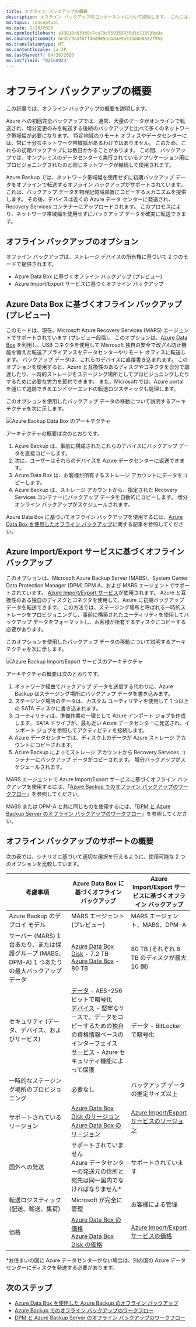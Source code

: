 ```yaml
---
title: オフライン バックアップの概要
description: オフライン バックアップのコンポーネントについて説明します。 これには、Azure Data Box に基づくオフライン バックアップと Azure Import/Export サービスに基づくオフライン バックアップが含まれます。
ms.topic: conceptual
ms.date: 1/28/2020
ms.openlocfilehash: a33810c633d8c7ca79c559355935d3c11853bc0a
ms.sourcegitcommit: be32c9a3f6ff48d909aabdae9a53bd8e0582f955
ms.translationtype: HT
ms.contentlocale: ja-JP
ms.lasthandoff: 04/26/2020
ms.locfileid: "82160923"
---
```

# <a name="overview-of-offline-backup"></a>オフライン バックアップの概要

この記事では、オフライン バックアップの概要を説明します。

Azure への初回完全バックアップでは、通常、大量のデータがオンラインで転送され、増分変更のみを転送する後続のバックアップと比べて多くのネットワーク帯域幅が必要になります。 特定地域のリモート オフィスやデータセンターには、常に十分なネットワーク帯域幅があるわけではありません。 このため、これらの初期バックアップには数日かかることがあります。 この間、バックアップでは、オンプレミスのデータセンターで実行されているアプリケーション用にプロビジョニングされたのと同じネットワークが継続して使用されます。

Azure Backup では、ネットワーク帯域幅を使用せずに初期バックアップ データをオフラインで転送するオフライン バックアップがサポートされています。 これは、バックアップ データを物理記憶域装置にコピーするメカニズムを提供します。 その後、デバイスは近くの Azure データ センターに発送され、Recovery Services コンテナーにアップロードされます。 このプロセスにより、ネットワーク帯域幅を使用せずにバックアップ データを確実に転送できます。

## <a name="offline-backup-options"></a>オフライン バックアップのオプション

オフライン バックアップは、ストレージ デバイスの所有権に基づいて 2 つのモードで提供されます。

- Azure Data Box に基づくオフライン バックアップ (プレビュー)
- Azure Import/Export サービスに基づくオフライン バックアップ

## <a name="offline-backup-based-on-azure-data-box-preview"></a>Azure Data Box に基づくオフライン バックアップ (プレビュー)

このモードは、現在、Microsoft Azure Recovery Services (MARS) エージェントでサポートされています (プレビュー段階)。 このオプションは、[Azure Data Box](https://azure.microsoft.com/services/databox/) を利用し、USB コネクタを使用して Microsoft 独自の安全で改ざん防止機能を備えた転送アプライアンスをデータセンターやリモート オフィスに転送します。 バックアップ データは、これらのデバイスに直接書き込まれます。 このオプションを使用すると、Azure と互換性のあるディスクやコネクタを自分で調達したり、一時的ストレージをステージング場所としてプロビジョニングしたりするために必要な労力を節約できます。 また、Microsoft では、Azure portal を通じて追跡できるエンドツーエンドの転送ロジスティックも処理します。

このオプションを使用したバックアップ データの移動について説明するアーキテクチャを次に示します。

![Azure Backup Data Box のアーキテクチャ](./media/offline-backup-overview/azure-backup-databox-architecture.png)

アーキテクチャの概要は次のとおりです。

1. Azure Backup は、事前に構成されたこれらのデバイスにバックアップ データを直接コピーします。
2. 次に、ユーザーはそれらのデバイスを Azure データセンターに返送できます。
3. Azure Data Box は、お客様が所有するストレージ アカウントにデータをコピーします。
4. Azure Backup は、ストレージ アカウントから、指定された Recovery Services コンテナーにバックアップ データを自動的にコピーします。 増分オンライン バックアップがスケジュールされます。

Azure Data Box に基づいてオフライン バックアップを使用するには、[Azure Data Box を使用したオフライン バックアップ](offline-backup-azure-data-box.md)に関する記事を参照してください。

## <a name="offline-backup-based-on-the-azure-importexport-service"></a>Azure Import/Export サービスに基づくオフライン バックアップ

このオプションは、Microsoft Azure Backup Server (MABS)、System Center Data Protection Manager (DPM) DPM A、および MARS エージェントでサポートされています。 [Azure Import/Export サービス](https://docs.microsoft.com/azure/storage/common/storage-import-export-service)が使用されます。 Azure と互換性のある独自のディスクとコネクタを使用して、Azure に初期バックアップ データを転送できます。 この方法では、ステージング場所と呼ばれる一時的ストレージをプロビジョニングし、事前に構築されたユーティリティを使用してバックアップ データをフォーマットし、お客様が所有するディスクにコピーする必要があります。

このオプションを使用したバックアップ データの移動について説明するアーキテクチャを次に示します。

![Azure Backup Import/Export サービスのアーキテクチャ](./media/offline-backup-overview/azure-backup-import-export.png)

アーキテクチャの概要は次のとおりです。

1. ネットワーク経由でバックアップ データを送信する代わりに、Azure Backup はステージング場所にバックアップ データを書き込みます。
2. ステージング場所のデータは、カスタム ユーティリティを使用して 1 つ以上の SATA ディスクに書き込まれます。
3. ユーティリティは、準備作業の一環として Azure インポート ジョブを作成します。 SATA ドライブが、最も近い Azure データセンターに発送され、インポート ジョブを参照してアクティビティを接続します。
4. Azure データセンターでは、ディスク上のデータが Azure ストレージ アカウントにコピーされます。
5. Azure Backup によってストレージ アカウントから Recovery Services コンテナーにバックアップ データがコピーされます。 増分バックアップがスケジュールされます。

MARS エージェントで Azure Import/Export サービスに基づくオフライン バックアップを使用するには、「[Azure Backup でのオフライン バックアップのワークフロー](https://docs.microsoft.com/azure/backup/backup-azure-backup-import-export)」を参照してください。

MABS または DPM-A と共に同じものを使用するには、「[DPM と Azure Backup Server のオフライン バックアップのワークフロー](https://docs.microsoft.com/azure/backup/backup-azure-backup-server-import-export-)」を参照してください。

## <a name="offline-backup-support-summary"></a>オフライン バックアップのサポートの概要

次の表では、シナリオに基づいて適切な選択を行えるように、使用可能な 2 つのオプションを比較しています。

| **考慮事項**                                            | **Azure Data Box に基づくオフライン バックアップ**                     | **Azure Import/Export サービスに基づくオフライン バックアップ**                |
| ------------------------------------------------------------ | ------------------------------------------------------------ | ------------------------------------------------------------ |
| Azure Backup のデプロイ モデル                              | MARS エージェント (プレビュー)                                              | MARS エージェント、MABS、DPM-A                                           |
| サーバー (MARS) 1 台あたり、または保護グループ (MABS、DPM-A) 1 つあたりの最大バックアップ データ | [Azure Data Box Disk](https://docs.microsoft.com/azure/databox/data-box-disk-overview) - 7.2 TB <br> [Azure Data Box](https://docs.microsoft.com/azure/databox/data-box-overview) - 80 TB       | 80 TB (それぞれ 8 TB のディスクが最大 10 個)                          |
| セキュリティ (データ、デバイス、およびサービス)                           | [データ](https://docs.microsoft.com/azure/databox/data-box-security#data-box-data-protection) - AES-256 ビットで暗号化 <br> [デバイス](https://docs.microsoft.com/azure/databox/data-box-security#data-box-device-protection) - 堅牢なケースで、データをコピーするための独自の資格情報ベースのインターフェイス <br> [サービス](https://docs.microsoft.com/azure/databox/data-box-security#data-box-service-protection) - Azure セキュリティ機能によって保護 | データ - BitLocker で暗号化                                 |
| 一時的なステージング場所のプロビジョニング                     | 必要なし                                                | バックアップ データの推定サイズ以上        |
| サポートされているリージョン                                           | [Azure Data Box Disk のリージョン](https://docs.microsoft.com/azure/databox/data-box-disk-overview#region-availability) <br> [Azure Data Box のリージョン](https://docs.microsoft.com/azure/databox/data-box-disk-overview#region-availability) | [Azure Import/Export サービスのリージョン](https://docs.microsoft.com/azure/storage/common/storage-import-export-service#region-availability) |
| 国外への発送                                     | サポートされていません  <br>    Azure データセンターの発送元の住所と宛先は同一国内でなければなりません* | サポートされています                                                    |
| 転送ロジスティック (配送、輸送、集荷)           | Microsoft が完全に管理                                     | お客様による管理                                            |
| 価格                                                      | [Azure Data Box の価格](https://azure.microsoft.com/pricing/details/databox/) <br> [Azure Data Box Disk の価格](https://azure.microsoft.com/pricing/details/databox/disk/) | [Azure Import/Export サービスの価格](https://azure.microsoft.com/pricing/details/storage-import-export/) |

*お住まいの国に Azure データセンターがない場合は、別の国の Azure データセンターにディスクを発送する必要があります。

## <a name="next-steps"></a>次のステップ

- [Azure Data Box を使用した Azure Backup のオフライン バックアップ](offline-backup-azure-data-box.md#backup-data-size-and-supported-data-box-skus)
- [Azure Backup でのオフライン バックアップのワークフロー](backup-azure-backup-import-export.md)
- [DPM と Azure Backup Server のオフライン バックアップのワークフロー](backup-azure-backup-server-import-export-.md)
